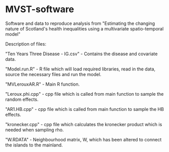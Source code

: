 # MVST-software
Software and data to reproduce analysis from "Estimating the changing nature of Scotland's health inequalities using a multivariate spatio-temporal model"

Description of files:

"Ten Years Three Disease - IG.csv" - Contains the disease and covariate data. 

"Model.run.R" - R file which will load required libraries, read in the data, source the necessary files and run the model.

"MVLerouxAR.R" - Main R function.

"Leroux.phi.cpp" - cpp file which is called from main function to sample the random effects.

"AR1.HB.cpp" - cpp file which is called from main function to sample the HB effects.

"kronecker.cpp" - cpp file which calculates the kronecker product which is needed when sampling rho.

"W.RDATA" - Neighbourhood matrix, W, which has been altered to connect the islands to the mainland.
